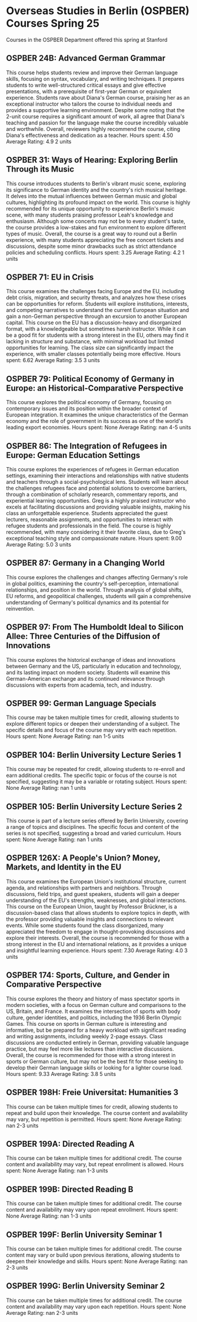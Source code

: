 # Overseas Studies in Berlin (OSPBER) Courses Spring 25 
Courses in the OSPBER Department offered this spring at Stanford
 ## OSPBER 24B: Advanced German Grammar
This course helps students review and improve their German language skills, focusing on syntax, vocabulary, and writing techniques. It prepares students to write well-structured critical essays and give effective presentations, with a prerequisite of first-year German or equivalent experience.
Students rave about Diana's German course, praising her as an exceptional instructor who tailors the course to individual needs and provides a supportive learning environment. Despite some noting that the 2-unit course requires a significant amount of work, all agree that Diana's teaching and passion for the language make the course incredibly valuable and worthwhile. Overall, reviewers highly recommend the course, citing Diana's effectiveness and dedication as a teacher.
Hours spent: 4.50
Average Rating: 4.9
2 units
## OSPBER 31: Ways of Hearing: Exploring Berlin Through its Music
This course introduces students to Berlin's vibrant music scene, exploring its significance to German identity and the country's rich musical heritage. It delves into the mutual influences between German music and global cultures, highlighting its profound impact on the world.
This course is highly recommended for its unique opportunity to experience Berlin's music scene, with many students praising professor Leah's knowledge and enthusiasm. Although some concerts may not be to every student's taste, the course provides a low-stakes and fun environment to explore different types of music. Overall, the course is a great way to round out a Berlin experience, with many students appreciating the free concert tickets and discussions, despite some minor drawbacks such as strict attendance policies and scheduling conflicts.
Hours spent: 3.25
Average Rating: 4.2
1 units
## OSPBER 71: EU in Crisis
This course examines the challenges facing Europe and the EU, including debt crisis, migration, and security threats, and analyzes how these crises can be opportunities for reform. Students will explore institutions, interests, and competing narratives to understand the current European situation and gain a non-German perspective through an excursion to another European capital.
This course on the EU has a discussion-heavy and disorganized format, with a knowledgeable but sometimes harsh instructor. While it can be a good fit for students with a strong interest in the EU, others may find it lacking in structure and substance, with minimal workload but limited opportunities for learning. The class size can significantly impact the experience, with smaller classes potentially being more effective.
Hours spent: 6.62
Average Rating: 3.5
3 units
## OSPBER 79: Political Economy of Germany in Europe: an Historical-Comparative Perspective
This course explores the political economy of Germany, focusing on contemporary issues and its position within the broader context of European integration. It examines the unique characteristics of the German economy and the role of government in its success as one of the world's leading export economies.
Hours spent: None
Average Rating: nan
4-5 units
## OSPBER 86: The Integration of Refugees in Europe: German Education Settings
This course explores the experiences of refugees in German education settings, examining their interactions and relationships with native students and teachers through a social-psychological lens. Students will learn about the challenges refugees face and potential solutions to overcome barriers, through a combination of scholarly research, commentary reports, and experiential learning opportunities.
Greg is a highly praised instructor who excels at facilitating discussions and providing valuable insights, making his class an unforgettable experience. Students appreciated the guest lecturers, reasonable assignments, and opportunities to interact with refugee students and professionals in the field. The course is highly recommended, with many considering it their favorite class, due to Greg's exceptional teaching style and compassionate nature.
Hours spent: 9.00
Average Rating: 5.0
3 units
## OSPBER 87: Germany in a Changing World
This course explores the challenges and changes affecting Germany's role in global politics, examining the country's self-perception, international relationships, and position in the world. Through analysis of global shifts, EU reforms, and geopolitical challenges, students will gain a comprehensive understanding of Germany's political dynamics and its potential for reinvention.
## OSPBER 97: From The Humboldt Ideal to Silicon Allee: Three Centuries of the Diffusion of Innovations
This course explores the historical exchange of ideas and innovations between Germany and the US, particularly in education and technology, and its lasting impact on modern society. Students will examine this German-American exchange and its continued relevance through discussions with experts from academia, tech, and industry.
## OSPBER 99: German Language Specials
This course may be taken multiple times for credit, allowing students to explore different topics or deepen their understanding of a subject. The specific details and focus of the course may vary with each repetition.
Hours spent: None
Average Rating: nan
1-5 units
## OSPBER 104: Berlin University Lecture Series 1
This course may be repeated for credit, allowing students to re-enroll and earn additional credits. The specific topic or focus of the course is not specified, suggesting it may be a variable or rotating subject.
Hours spent: None
Average Rating: nan
1 units
## OSPBER 105: Berlin University Lecture Series 2
This course is part of a lecture series offered by Berlin University, covering a range of topics and disciplines. The specific focus and content of the series is not specified, suggesting a broad and varied curriculum.
Hours spent: None
Average Rating: nan
1 units
## OSPBER 126X: A People's Union? Money, Markets, and Identity in the EU
This course examines the European Union's institutional structure, current agenda, and relationships with partners and neighbors. Through discussions, field trips, and guest speakers, students will gain a deeper understanding of the EU's strengths, weaknesses, and global interactions.
This course on the European Union, taught by Professor Brückner, is a discussion-based class that allows students to explore topics in depth, with the professor providing valuable insights and connections to relevant events. While some students found the class disorganized, many appreciated the freedom to engage in thought-provoking discussions and explore their interests. Overall, the course is recommended for those with a strong interest in the EU and international relations, as it provides a unique and insightful learning experience.
Hours spent: 7.30
Average Rating: 4.0
3 units
## OSPBER 174: Sports, Culture, and Gender in Comparative Perspective
This course explores the theory and history of mass spectator sports in modern societies, with a focus on German culture and comparisons to the US, Britain, and France. It examines the intersection of sports with body culture, gender identities, and politics, including the 1936 Berlin Olympic Games.
This course on sports in German culture is interesting and informative, but be prepared for a heavy workload with significant reading and writing assignments, including weekly 2-page essays. Class discussions are conducted entirely in German, providing valuable language practice, but may feel more like lectures than interactive discussions. Overall, the course is recommended for those with a strong interest in sports or German culture, but may not be the best fit for those seeking to develop their German language skills or looking for a lighter course load.
Hours spent: 9.33
Average Rating: 3.8
5 units
## OSPBER 198H: Freie Universitat: Humanities 3
This course can be taken multiple times for credit, allowing students to repeat and build upon their knowledge. The course content and availability may vary, but repetition is permitted.
Hours spent: None
Average Rating: nan
2-3 units
## OSPBER 199A: Directed Reading A
This course can be taken multiple times for additional credit. The course content and availability may vary, but repeat enrollment is allowed.
Hours spent: None
Average Rating: nan
1-3 units
## OSPBER 199B: Directed Reading B
This course can be taken multiple times for additional credit. The course content and availability may vary upon repeat enrollment.
Hours spent: None
Average Rating: nan
1-3 units
## OSPBER 199F: Berlin University Seminar 1
This course can be taken multiple times for additional credit. The course content may vary or build upon previous iterations, allowing students to deepen their knowledge and skills.
Hours spent: None
Average Rating: nan
2-3 units
## OSPBER 199G: Berlin University Seminar 2
This course can be taken multiple times for additional credit. The course content and availability may vary upon each repetition.
Hours spent: None
Average Rating: nan
2-3 units